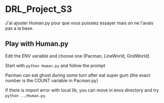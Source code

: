# DRL_Project_S3

J'ai ajouter Human.py pour que vous puissiez essayer mais on ne l'avais pas a la base.

## Play with Human.py

Edit the ENV variable and choose one [Pacman, LineWorld, GridWorld]

Start with `python Human.py` and follow the prompt

Pacman can eat ghost during some turn after eat super gum (the exact number is the COUNT variable in Pacman.py)

If there is import error with local lib, you can move in envs directory and try `python ../Human.py`.